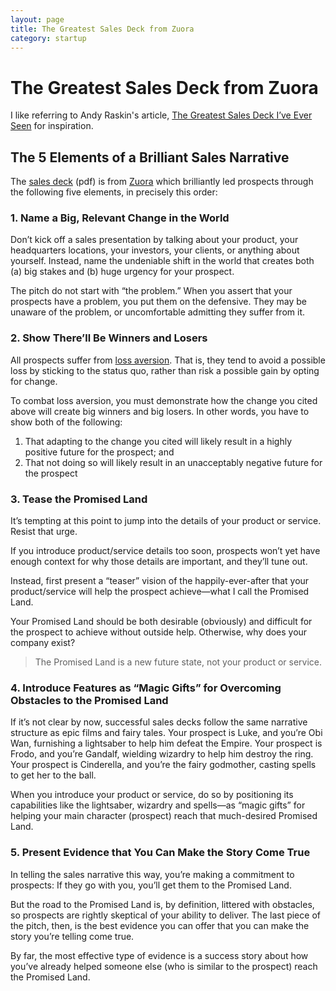 ```yaml
---
layout: page
title: The Greatest Sales Deck from Zuora
category: startup
---
```


# The Greatest Sales Deck from Zuora

I like referring to Andy Raskin's article, [The Greatest Sales Deck I’ve Ever Seen](https://medium.com/the-mission/the-greatest-sales-deck-ive-ever-seen-4f4ef3391ba0) for inspiration.

## The 5 Elements of a Brilliant Sales Narrative

The [sales deck](/sales/zuora-sales-deck.pdf) (pdf) is from [Zuora](https://www.zuora.com) which brilliantly led prospects through the following five elements, in precisely this order:

### 1. Name a Big, Relevant Change in the World

Don’t kick off a sales presentation by talking about your product, your headquarters locations, your investors, your clients, or anything about yourself. Instead, name the undeniable shift in the world that creates both (a) big stakes and (b) huge urgency for your prospect.

The pitch do not start with “the problem.” When you assert that your prospects have a problem, you put them on the defensive. They may be unaware of the problem, or uncomfortable admitting they suffer from it.

### 2. Show There’ll Be Winners and Losers

All prospects suffer from [loss aversion](https://en.wikipedia.org/wiki/Loss_aversion). That is, they tend to avoid a possible loss by sticking to the status quo, rather than risk a possible gain by opting for change.

To combat loss aversion, you must demonstrate how the change you cited above will create big winners and big losers. In other words, you have to show both of the following:

1. That adapting to the change you cited will likely result in a highly positive future for the prospect; and
2. That not doing so will likely result in an unacceptably negative future for the prospect

### 3. Tease the Promised Land

It’s tempting at this point to jump into the details of your product or service. Resist that urge.

If you introduce product/service details too soon, prospects won’t yet have enough context for why those details are important, and they’ll tune out.

Instead, first present a “teaser” vision of the happily-ever-after that your product/service will help the prospect achieve—what I call the Promised Land.

Your Promised Land should be both desirable (obviously) and difficult for the prospect to achieve without outside help. Otherwise, why does your company exist?

> The Promised Land is a new future state, not your product or service.

### 4. Introduce Features as “Magic Gifts” for Overcoming Obstacles to the Promised Land

If it’s not clear by now, successful sales decks follow the same narrative structure as epic films and fairy tales. Your prospect is Luke, and you’re Obi Wan, furnishing a lightsaber to help him defeat the Empire. Your prospect is Frodo, and you’re Gandalf, wielding wizardry to help him destroy the ring. Your prospect is Cinderella, and you’re the fairy godmother, casting spells to get her to the ball.

When you introduce your product or service, do so by positioning its capabilities like the lightsaber, wizardry and spells—as “magic gifts” for helping your main character (prospect) reach that much-desired Promised Land.

### 5. Present Evidence that You Can Make the Story Come True

In telling the sales narrative this way, you’re making a commitment to prospects: If they go with you, you’ll get them to the Promised Land.

But the road to the Promised Land is, by definition, littered with obstacles, so prospects are rightly skeptical of your ability to deliver. The last piece of the pitch, then, is the best evidence you can offer that you can make the story you’re telling come true.

By far, the most effective type of evidence is a success story about how you’ve already helped someone else (who is similar to the prospect) reach the Promised Land.
